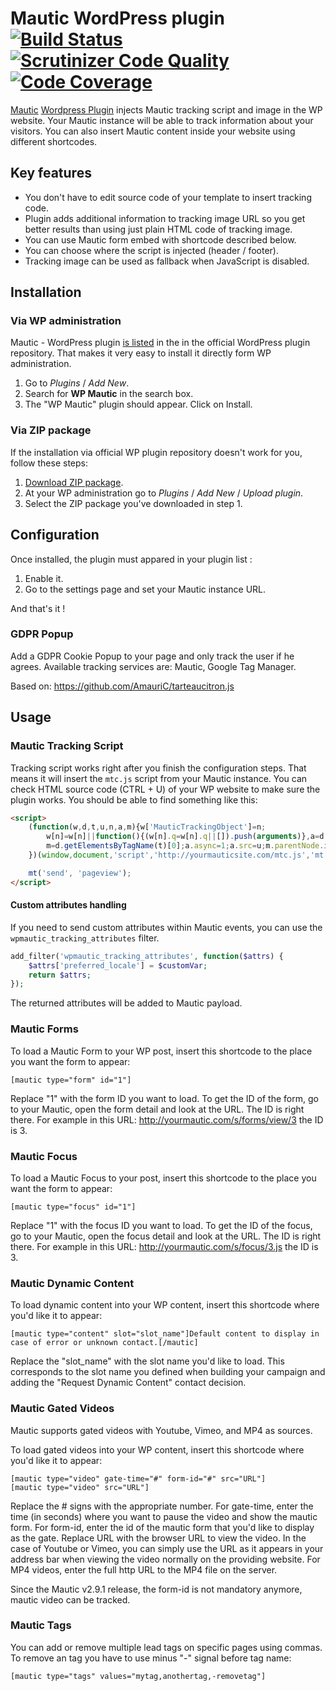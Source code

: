 Mautic WordPress plugin [![Build Status](https://travis-ci.org/mautic/mautic-wordpress.svg?branch=master)](https://travis-ci.org/mautic/mautic-wordpress) [![Scrutinizer Code Quality](https://scrutinizer-ci.com/g/mautic/mautic-wordpress/badges/quality-score.png?b=master)](https://scrutinizer-ci.com/g/mautic/mautic-wordpress/?branch=master) [![Code Coverage](https://scrutinizer-ci.com/g/mautic/mautic-wordpress/badges/coverage.png?b=master)](https://scrutinizer-ci.com/g/mautic/mautic-wordpress/?branch=master)
=======================

[Mautic](http://mautic.org) [Wordpress Plugin](https://wordpress.org/plugins/wp-mautic/) injects Mautic tracking script and image in the WP website. Your Mautic instance will be able to track information about your visitors. You can also insert Mautic content inside your website using different shortcodes.

## Key features
- You don't have to edit source code of your template to insert tracking code.
- Plugin adds additional information to tracking image URL so you get better results than using just plain HTML code of tracking image.
- You can use Mautic form embed with shortcode described below.
- You can choose where the script is injected (header / footer).
- Tracking image can be used as fallback when JavaScript is disabled.

## Installation

### Via WP administration

Mautic - WordPress plugin [is listed](https://wordpress.org/plugins/wp-mautic/) in the in the official WordPress plugin repository. That makes it very easy to install it directly form WP administration.

1. Go to *Plugins* / *Add New*.
2. Search for **WP Mautic** in the search box.
3. The "WP Mautic" plugin should appear. Click on Install.

### Via ZIP package

If the installation via official WP plugin repository doesn't work for you, follow these steps:

1. [Download ZIP package](https://github.com/mautic/mautic-wordpress/archive/master.zip).
2. At your WP administration go to *Plugins* / *Add New* / *Upload plugin*.
3. Select the ZIP package you've downloaded in step 1.

## Configuration

Once installed, the plugin must appared in your plugin list :

1. Enable it.
2. Go to the settings page and set your Mautic instance URL.

And that's it !

### GDPR Popup

Add a GDPR Cookie Popup to your page and only track the user if he agrees. Available tracking services are: Mautic, Google Tag Manager.

Based on: https://github.com/AmauriC/tarteaucitron.js

## Usage

### Mautic Tracking Script

Tracking script works right after you finish the configuration steps. That means it will insert the `mtc.js` script from your Mautic instance. You can check HTML source code (CTRL + U) of your WP website to make sure the plugin works. You should be able to find something like this:

```html
<script>
    (function(w,d,t,u,n,a,m){w['MauticTrackingObject']=n;
        w[n]=w[n]||function(){(w[n].q=w[n].q||[]).push(arguments)},a=d.createElement(t),
        m=d.getElementsByTagName(t)[0];a.async=1;a.src=u;m.parentNode.insertBefore(a,m)
    })(window,document,'script','http://yourmauticsite.com/mtc.js','mt');

    mt('send', 'pageview');
</script>
```

#### Custom attributes handling

If you need to send custom attributes within Mautic events, you can use the `wpmautic_tracking_attributes` filter.

```php
add_filter('wpmautic_tracking_attributes', function($attrs) {
    $attrs['preferred_locale'] = $customVar;
    return $attrs;
});
```

The returned attributes will be added to Mautic payload.

### Mautic Forms

To load a Mautic Form to your WP post, insert this shortcode to the place you want the form to appear:

```
[mautic type="form" id="1"]
```

Replace "1" with the form ID you want to load. To get the ID of the form, go to your Mautic, open the form detail and look at the URL. The ID is right there. For example in this URL: http://yourmautic.com/s/forms/view/3 the ID is 3.

### Mautic Focus

To load a Mautic Focus to your post, insert this shortcode to the place you want the form to appear:

```
[mautic type="focus" id="1"]
```

Replace "1" with the focus ID you want to load. To get the ID of the focus, go to your Mautic, open the focus detail and look at the URL. The ID is right there. For example in this URL: http://yourmautic.com/s/focus/3.js the ID is 3.

### Mautic Dynamic Content

To load dynamic content into your WP content, insert this shortcode where you'd like it to appear:

```
[mautic type="content" slot="slot_name"]Default content to display in case of error or unknown contact.[/mautic]
```

Replace the "slot_name" with the slot name you'd like to load. This corresponds to the slot name you defined when building your campaign and adding the "Request Dynamic Content" contact decision.

### Mautic Gated Videos

Mautic supports gated videos with Youtube, Vimeo, and MP4 as sources.

To load gated videos into your WP content, insert this shortcode where you'd like it to appear:

```
[mautic type="video" gate-time="#" form-id="#" src="URL"]
[mautic type="video" src="URL"]
```

Replace the # signs with the appropriate number. For gate-time, enter the time (in seconds) where you want to pause the video and show the mautic form. For form-id, enter the id of the mautic form that you'd like to display as the gate. Replace URL with the browser URL to view the video. In the case of Youtube or Vimeo, you can simply use the URL as it appears in your address bar when viewing the video normally on the providing website. For MP4 videos, enter the full http URL to the MP4 file on the server.

Since the Mautic v2.9.1 release, the form-id is not mandatory anymore, mautic video can be tracked.

### Mautic Tags

You can add or remove multiple lead tags on specific pages using commas. To remove an tag you have to use minus "-" signal before tag name:

```
[mautic type="tags" values="mytag,anothertag,-removetag"]
```

